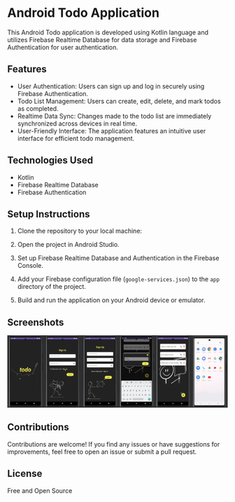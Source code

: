 # Android Todo Application

This Android Todo application is developed using Kotlin language and utilizes Firebase Realtime Database for data storage and Firebase Authentication for user authentication.

## Features

- User Authentication: Users can sign up and log in securely using Firebase Authentication.
- Todo List Management: Users can create, edit, delete, and mark todos as completed.
- Realtime Data Sync: Changes made to the todo list are immediately synchronized across devices in real time.
- User-Friendly Interface: The application features an intuitive user interface for efficient todo management.

## Technologies Used

- Kotlin
- Firebase Realtime Database
- Firebase Authentication

## Setup Instructions

1. Clone the repository to your local machine:

2. Open the project in Android Studio.

3. Set up Firebase Realtime Database and Authentication in the Firebase Console.

4. Add your Firebase configuration file (`google-services.json`) to the `app` directory of the project.

5. Build and run the application on your Android device or emulator.

## Screenshots

<img src="https://github.com/bulithakawushika/Todo-Android-Mobile-App/blob/master/Image.jpg?raw=true" alt="Alt text" width="1000" >

## Contributions

Contributions are welcome! If you find any issues or have suggestions for improvements, feel free to open an issue or submit a pull request.

## License

Free and Open Source
